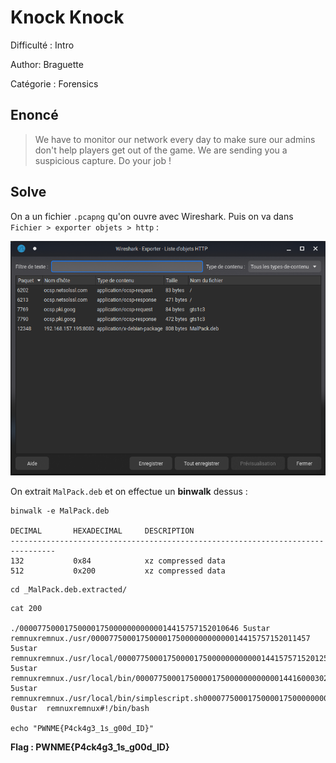 # Knock Knock

Difficulté : Intro

Author: Braguette

Catégorie : Forensics

## Enoncé

> We have to monitor our network every day to make sure our admins don't help players get out of the game.
> We are sending you a suspicious capture. Do your job !

## Solve

On a un fichier `.pcapng` qu'on ouvre avec Wireshark. Puis on va dans `Fichier > exporter objets > http` :

![](./img/object-http.png)

On extrait `MalPack.deb` et on effectue un **binwalk** dessus :

```shell
binwalk -e MalPack.deb                

DECIMAL       HEXADECIMAL     DESCRIPTION
--------------------------------------------------------------------------------
132           0x84            xz compressed data
512           0x200           xz compressed data
```

```shell
cd _MalPack.deb.extracted/
```

```shell
cat 200

./0000775000175000017500000000000014415757152010646 5ustar  remnuxremnux./usr/0000775000175000017500000000000014415757152011457 5ustar  remnuxremnux./usr/local/0000775000175000017500000000000014415757152012551 5ustar  remnuxremnux./usr/local/bin/0000775000175000017500000000000014416000302013274 5ustar  remnuxremnux./usr/local/bin/simplescript.sh0000775000175000017500000000005614416000302016352 0ustar  remnuxremnux#!/bin/bash

echo "PWNME{P4ck4g3_1s_g00d_ID}"
```

**Flag : PWNME{P4ck4g3_1s_g00d_ID}**